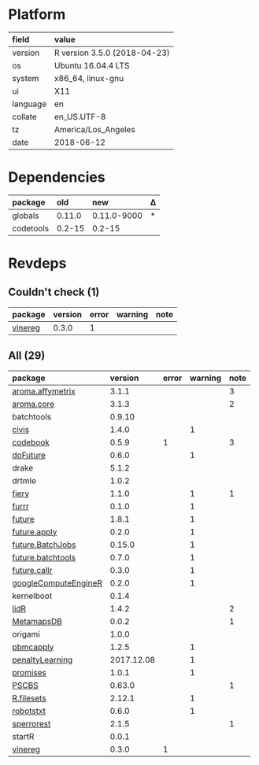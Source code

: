 # Platform

|field    |value                        |
|:--------|:----------------------------|
|version  |R version 3.5.0 (2018-04-23) |
|os       |Ubuntu 16.04.4 LTS           |
|system   |x86_64, linux-gnu            |
|ui       |X11                          |
|language |en                           |
|collate  |en_US.UTF-8                  |
|tz       |America/Los_Angeles          |
|date     |2018-06-12                   |

# Dependencies

|package   |old    |new         |Δ  |
|:---------|:------|:-----------|:--|
|globals   |0.11.0 |0.11.0-9000 |*  |
|codetools |0.2-15 |0.2-15      |   |

# Revdeps

## Couldn't check (1)

|package                        |version |error |warning |note |
|:------------------------------|:-------|:-----|:-------|:----|
|[vinereg](problems.md#vinereg) |0.3.0   |1     |        |     |

## All (29)

|package                                                  |version    |error |warning |note |
|:--------------------------------------------------------|:----------|:-----|:-------|:----|
|[aroma.affymetrix](problems.md#aromaaffymetrix)          |3.1.1      |      |        |3    |
|[aroma.core](problems.md#aromacore)                      |3.1.3      |      |        |2    |
|batchtools                                               |0.9.10     |      |        |     |
|[civis](problems.md#civis)                               |1.4.0      |      |1       |     |
|[codebook](problems.md#codebook)                         |0.5.9      |1     |        |3    |
|[doFuture](problems.md#dofuture)                         |0.6.0      |      |1       |     |
|drake                                                    |5.1.2      |      |        |     |
|drtmle                                                   |1.0.2      |      |        |     |
|[fiery](problems.md#fiery)                               |1.1.0      |      |1       |1    |
|[furrr](problems.md#furrr)                               |0.1.0      |      |1       |     |
|[future](problems.md#future)                             |1.8.1      |      |1       |     |
|[future.apply](problems.md#futureapply)                  |0.2.0      |      |1       |     |
|[future.BatchJobs](problems.md#futurebatchjobs)          |0.15.0     |      |1       |     |
|[future.batchtools](problems.md#futurebatchtools)        |0.7.0      |      |1       |     |
|[future.callr](problems.md#futurecallr)                  |0.3.0      |      |1       |     |
|[googleComputeEngineR](problems.md#googlecomputeenginer) |0.2.0      |      |1       |     |
|kernelboot                                               |0.1.4      |      |        |     |
|[lidR](problems.md#lidr)                                 |1.4.2      |      |        |2    |
|[MetamapsDB](problems.md#metamapsdb)                     |0.0.2      |      |        |1    |
|origami                                                  |1.0.0      |      |        |     |
|[pbmcapply](problems.md#pbmcapply)                       |1.2.5      |      |1       |     |
|[penaltyLearning](problems.md#penaltylearning)           |2017.12.08 |      |1       |     |
|[promises](problems.md#promises)                         |1.0.1      |      |1       |     |
|[PSCBS](problems.md#pscbs)                               |0.63.0     |      |        |1    |
|[R.filesets](problems.md#rfilesets)                      |2.12.1     |      |1       |     |
|[robotstxt](problems.md#robotstxt)                       |0.6.0      |      |1       |     |
|[sperrorest](problems.md#sperrorest)                     |2.1.5      |      |        |1    |
|startR                                                   |0.0.1      |      |        |     |
|[vinereg](problems.md#vinereg)                           |0.3.0      |1     |        |     |

